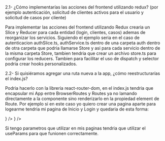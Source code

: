 2.1- ¿Cómo implementarías las acciones del frontend utilizando redux? (por ejemplo autenticación, solicitud de clientes activos para el usuario y solicitud de casos por cliente)

Para implementar las acciones del frontend utilizando Redux crearia un Slice y Reducer para cada entidad (login, clientes, casos) ademas de reorganizar los servicios. Siguiendo el ejemplo seria en el caso de autenticacion authSlice.ts, authService.ts dentro de una carpeta auth dentro de otra carpeta que podria llamarse Store y asi para cada servicio dentro de la misma carpeta Store, tambien tendria que crear un archivo store.ts para configurar los reducers.
Tambien para facilitar el uso de dispatch y selector podria crear hooks personalizados.

2.2- Si quisiéramos agregar una ruta nueva a la app, ¿cómo reestructurarías el index.js?

Podria hacerlo con la libreria react-router-dom, en el index.js tendria que encapsular mi App entre BrowserRoutes y Routes ya no lamando directamente a la componente sino renderizarlo en la propiedad element de Route. Por ejemplo si en este caso yo quiero crear una pagina aparte para logearme tendria mi pagina de Inicio y Login y quedaria de esta forma:

<BrowserRouter>
    <Routes>
        <Route path="/" element={<Inicio />} />
        <Route path="/login" element={<Login />} />
    </Routes>
</BrowserRouter>

Si tengo parametros que utilizar en mis paginas tendria que utilizar el useParams para que funionen correctamente.
